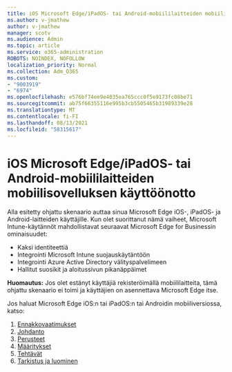 ```yaml
---
title: iOS Microsoft Edge/iPadOS- tai Android-mobiililaitteiden mobiilisovelluksen käyttöönotto
ms.author: v-jmathew
author: v-jmathew
manager: scotv
ms.audience: Admin
ms.topic: article
ms.service: o365-administration
ROBOTS: NOINDEX, NOFOLLOW
localization_priority: Normal
ms.collection: Adm_O365
ms.custom:
- "9003919"
- "6974"
ms.openlocfilehash: e576bf74ee9e4035ea765ccc0f5e9173fc08be71
ms.sourcegitcommit: ab75f66355116e995b3cb5505465b31989339e28
ms.translationtype: MT
ms.contentlocale: fi-FI
ms.lasthandoff: 08/13/2021
ms.locfileid: "58315617"
---
```

# <a name="deploy-microsoft-edge-for-mobile-for-iosipados-or-android"></a>iOS Microsoft Edge/iPadOS- tai Android-mobiililaitteiden mobiilisovelluksen käyttöönotto

Alla esitetty ohjattu skenaario auttaa sinua Microsoft Edge iOS-, iPadOS- ja Android-laitteiden käyttäjille. Kun olet suorittanut nämä vaiheet, Microsoft Intune-käytännöt mahdollistavat seuraavat Microsoft Edge for Businessin ominaisuudet:

- Kaksi identiteettiä
- Integrointi Microsoft Intune suojauskäytäntöön
- Integrointi Azure Active Directory välityspalvelimeen
- Hallitut suosikit ja aloitussivun pikanäppäimet

**Huomautus:** Jos olet estänyt käyttäjiä rekisteröimällä mobiililaitteita, tämä ohjattu skenaario ei toimi ja käyttäjien on asennettava Microsoft Edge itse.

Jos haluat Microsoft Edge iOS:n tai iPadOS:n tai Androidin mobiiliversiossa, katso:

1. [Ennakkovaatimukset](https://go.microsoft.com/fwlink/?linkid=2133027)
2. [Johdanto](https://go.microsoft.com/fwlink/?linkid=2133520)
3. [Perusteet](https://go.microsoft.com/fwlink/?linkid=2133421)
4. [Määritykset](https://go.microsoft.com/fwlink/?linkid=2133521)
5. [Tehtävät](https://go.microsoft.com/fwlink/?linkid=2132869)
6. [Tarkistus ja luominen](https://go.microsoft.com/fwlink/?linkid=2133522)
